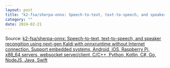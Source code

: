 ```yaml
---
layout: post
title: "k2-fsa/sherpa-onnx: Speech-to-text, text-to-speech, and speaker recongition using next-gen Kaldi with onnxruntime without Internet connection"
category: ""
date: 2024-02-21
---
```


Source: [k2-fsa/sherpa-onnx: Speech-to-text, text-to-speech, and speaker recongition using next-gen Kaldi with onnxruntime without Internet connection. Support embedded systems, Android, iOS, Raspberry Pi, x86_64 servers, websocket server/client, C/C++, Python, Kotlin, C#, Go, NodeJS, Java, Swift](https://github.com/k2-fsa/sherpa-onnx)
